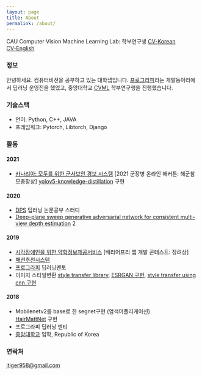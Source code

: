 ```yaml
---
layout: page
title: About
permalink: /about/
---
```


CAU Computer Vision Machine Learning Lab: 학부연구생
[CV-Korean](/assets/cv/cv_kor.pdf)  
[CV-English](/assets/cv/cv_eng.pdf)  

### 정보
안녕하세요. 컴퓨터비전을 공부하고 있는 대학샙입니다.
[프로그라피](http://www.prography.org/)라는 개발동아리에서 딥러닝 운영진을 했었고, 중앙대학교 [CVML](http://cau.ac.kr/~jskwon/) 학부연구행을 진행했습니다.
  
### 기술스택
- 언어: Python, C++, JAVA
- 프레임워크: Pytorch, Libtorch, Django

### 활동

#### 2021
- [카나리아: 모두를 위한 군사보안 경보 시스템](https://github.com/wonbeomjang/AI_APP_WEB_Canary_Canary) [2021 군장병 온라인 해커톤: 해군참모총장상] 
  [yolov5-knowledge-distillation](https://github.com/wonbeomjang/yolov5-knowledge-distillation) 구현

#### 2020
- [DPS](https://github.com/DeepPaperStudy) 딥러닝 논문공부 스터디
- [Deep-plane sweep generative adversarial network for consistent multi-view depth estimation](https://www.researchgate.net/publication/356270771_Deep-plane_sweep_generative_adversarial_network_for_consistent_multi-view_depth_estimation) 2

#### 2019
- [시각장애인을 위한 약학정보제공서비스](https://www.facebook.com/zipyak/) [배리어프리 앱 개발 콘테스트: 장려상]
- [패션추천시스템](https://github.com/wonbeomjang/5th-deepfashion-deep-classification)
- [프로그라피](http://www.prography.org/) 딥러닝멘토
- 이미지 스타일변환
  [style transfer library](https://github.com/wonbeomjang/style-transfer), 
  [ESRGAN 구현](https://github.com/wonbeomjang/ESRGAN-pytorch), 
  [style transfer using cnn 구현](https://github.com/wonbeomjang/style-transfer)
  
#### 2018
- Mobilenetv2를 base로 한 segnet구현 (염색어플리케이션)   
  [HairMattNet](https://github.com/wonbeomjang/mobile-hair-segmentation-pytorch/) 구현
- 프로그라피 딥러닝 멘티
- [중앙대학교](https://cse.cau.ac.kr/eng/main.php) 입학, Republic of Korea

### 연락처
[jtiger958@gmail.com](mailto:jtiger958@gmail.com)
